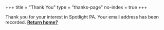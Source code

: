 +++
title = "Thank You"
type = "thanks-page"
no-index = true
+++

Thank you for your interest in Spotlight PA. Your email address has been recorded. **[Return home?](/)**
